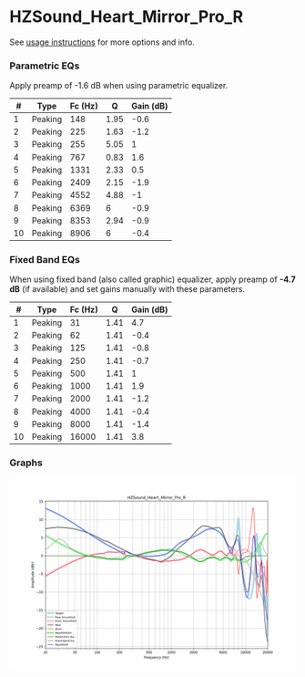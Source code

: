 # HZSound_Heart_Mirror_Pro_R
See [usage instructions](https://github.com/jaakkopasanen/AutoEq#usage) for more options and info.

### Parametric EQs
Apply preamp of -1.6 dB when using parametric equalizer.

|   # | Type    |   Fc (Hz) |    Q |   Gain (dB) |
|-----|---------|-----------|------|-------------|
|   1 | Peaking |       148 | 1.95 |        -0.6 |
|   2 | Peaking |       225 | 1.63 |        -1.2 |
|   3 | Peaking |       255 | 5.05 |         1   |
|   4 | Peaking |       767 | 0.83 |         1.6 |
|   5 | Peaking |      1331 | 2.33 |         0.5 |
|   6 | Peaking |      2409 | 2.15 |        -1.9 |
|   7 | Peaking |      4552 | 4.88 |        -1   |
|   8 | Peaking |      6369 | 6    |        -0.9 |
|   9 | Peaking |      8353 | 2.94 |        -0.9 |
|  10 | Peaking |      8906 | 6    |        -0.4 |

### Fixed Band EQs
When using fixed band (also called graphic) equalizer, apply preamp of **-4.7 dB** (if available) and set gains manually with these parameters.

|   # | Type    |   Fc (Hz) |    Q |   Gain (dB) |
|-----|---------|-----------|------|-------------|
|   1 | Peaking |        31 | 1.41 |         4.7 |
|   2 | Peaking |        62 | 1.41 |        -0.4 |
|   3 | Peaking |       125 | 1.41 |        -0.8 |
|   4 | Peaking |       250 | 1.41 |        -0.7 |
|   5 | Peaking |       500 | 1.41 |         1   |
|   6 | Peaking |      1000 | 1.41 |         1.9 |
|   7 | Peaking |      2000 | 1.41 |        -1.2 |
|   8 | Peaking |      4000 | 1.41 |        -0.4 |
|   9 | Peaking |      8000 | 1.41 |        -1.4 |
|  10 | Peaking |     16000 | 1.41 |         3.8 |

### Graphs
![](./HZSound_Heart_Mirror_Pro_R.png)
